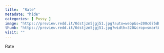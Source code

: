 ```yaml
---
title:  "Rate"
metadate: "hide"
categories: [ Pussy ]
image: "https://preview.redd.it/0dstjzn5jgj51.jpg?auto=webp&s=200c675d8a88f891d81c7ae47b340223b56bd86a"
thumb: "https://preview.redd.it/0dstjzn5jgj51.jpg?width=320&crop=smart&auto=webp&s=4cc94cfe95ae5d50a3a27b70b13b5efd390b6e38"
visit: ""
---
```

Rate
